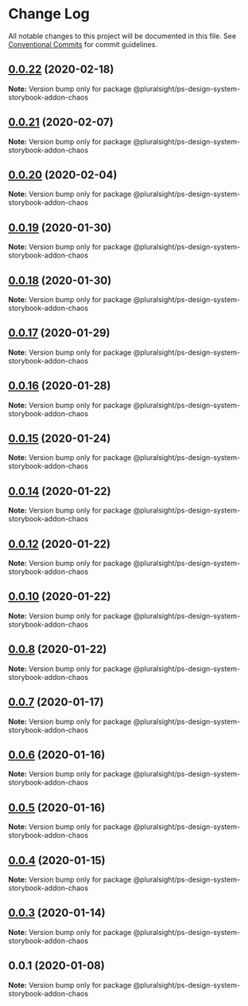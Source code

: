 # Change Log

All notable changes to this project will be documented in this file.
See [Conventional Commits](https://conventionalcommits.org) for commit guidelines.

## [0.0.22](https://github.com/pluralsight/design-system/compare/@pluralsight/ps-design-system-storybook-addon-chaos@0.0.21...@pluralsight/ps-design-system-storybook-addon-chaos@0.0.22) (2020-02-18)

**Note:** Version bump only for package @pluralsight/ps-design-system-storybook-addon-chaos





## [0.0.21](https://github.com/pluralsight/design-system/compare/@pluralsight/ps-design-system-storybook-addon-chaos@0.0.20...@pluralsight/ps-design-system-storybook-addon-chaos@0.0.21) (2020-02-07)

**Note:** Version bump only for package @pluralsight/ps-design-system-storybook-addon-chaos





## [0.0.20](https://github.com/pluralsight/design-system/compare/@pluralsight/ps-design-system-storybook-addon-chaos@0.0.19...@pluralsight/ps-design-system-storybook-addon-chaos@0.0.20) (2020-02-04)

**Note:** Version bump only for package @pluralsight/ps-design-system-storybook-addon-chaos





## [0.0.19](https://github.com/pluralsight/design-system/compare/@pluralsight/ps-design-system-storybook-addon-chaos@0.0.18...@pluralsight/ps-design-system-storybook-addon-chaos@0.0.19) (2020-01-30)

**Note:** Version bump only for package @pluralsight/ps-design-system-storybook-addon-chaos





## [0.0.18](https://github.com/pluralsight/design-system/compare/@pluralsight/ps-design-system-storybook-addon-chaos@0.0.17...@pluralsight/ps-design-system-storybook-addon-chaos@0.0.18) (2020-01-30)

**Note:** Version bump only for package @pluralsight/ps-design-system-storybook-addon-chaos





## [0.0.17](https://github.com/pluralsight/design-system/compare/@pluralsight/ps-design-system-storybook-addon-chaos@0.0.16...@pluralsight/ps-design-system-storybook-addon-chaos@0.0.17) (2020-01-29)

**Note:** Version bump only for package @pluralsight/ps-design-system-storybook-addon-chaos





## [0.0.16](https://github.com/pluralsight/design-system/compare/@pluralsight/ps-design-system-storybook-addon-chaos@0.0.15...@pluralsight/ps-design-system-storybook-addon-chaos@0.0.16) (2020-01-28)

**Note:** Version bump only for package @pluralsight/ps-design-system-storybook-addon-chaos





## [0.0.15](https://github.com/pluralsight/design-system/compare/@pluralsight/ps-design-system-storybook-addon-chaos@0.0.14...@pluralsight/ps-design-system-storybook-addon-chaos@0.0.15) (2020-01-24)

**Note:** Version bump only for package @pluralsight/ps-design-system-storybook-addon-chaos





## [0.0.14](https://github.com/pluralsight/design-system/compare/@pluralsight/ps-design-system-storybook-addon-chaos@0.0.12...@pluralsight/ps-design-system-storybook-addon-chaos@0.0.14) (2020-01-22)

**Note:** Version bump only for package @pluralsight/ps-design-system-storybook-addon-chaos





## [0.0.12](https://github.com/pluralsight/design-system/compare/@pluralsight/ps-design-system-storybook-addon-chaos@0.0.10...@pluralsight/ps-design-system-storybook-addon-chaos@0.0.12) (2020-01-22)

**Note:** Version bump only for package @pluralsight/ps-design-system-storybook-addon-chaos





## [0.0.10](https://github.com/pluralsight/design-system/compare/@pluralsight/ps-design-system-storybook-addon-chaos@0.0.8...@pluralsight/ps-design-system-storybook-addon-chaos@0.0.10) (2020-01-22)

**Note:** Version bump only for package @pluralsight/ps-design-system-storybook-addon-chaos





## [0.0.8](https://github.com/pluralsight/design-system/compare/@pluralsight/ps-design-system-storybook-addon-chaos@0.0.7...@pluralsight/ps-design-system-storybook-addon-chaos@0.0.8) (2020-01-22)

**Note:** Version bump only for package @pluralsight/ps-design-system-storybook-addon-chaos





## [0.0.7](https://github.com/pluralsight/design-system/compare/@pluralsight/ps-design-system-storybook-addon-chaos@0.0.6...@pluralsight/ps-design-system-storybook-addon-chaos@0.0.7) (2020-01-17)

**Note:** Version bump only for package @pluralsight/ps-design-system-storybook-addon-chaos





## [0.0.6](https://github.com/pluralsight/design-system/compare/@pluralsight/ps-design-system-storybook-addon-chaos@0.0.5...@pluralsight/ps-design-system-storybook-addon-chaos@0.0.6) (2020-01-16)

**Note:** Version bump only for package @pluralsight/ps-design-system-storybook-addon-chaos





## [0.0.5](https://github.com/pluralsight/design-system/compare/@pluralsight/ps-design-system-storybook-addon-chaos@0.0.4...@pluralsight/ps-design-system-storybook-addon-chaos@0.0.5) (2020-01-16)

**Note:** Version bump only for package @pluralsight/ps-design-system-storybook-addon-chaos





## [0.0.4](https://github.com/pluralsight/design-system/compare/@pluralsight/ps-design-system-storybook-addon-chaos@0.0.3...@pluralsight/ps-design-system-storybook-addon-chaos@0.0.4) (2020-01-15)

**Note:** Version bump only for package @pluralsight/ps-design-system-storybook-addon-chaos





## [0.0.3](https://github.com/pluralsight/design-system/compare/@pluralsight/ps-design-system-storybook-addon-chaos@0.0.2...@pluralsight/ps-design-system-storybook-addon-chaos@0.0.3) (2020-01-14)

**Note:** Version bump only for package @pluralsight/ps-design-system-storybook-addon-chaos





## 0.0.1 (2020-01-08)

**Note:** Version bump only for package @pluralsight/ps-design-system-storybook-addon-chaos

